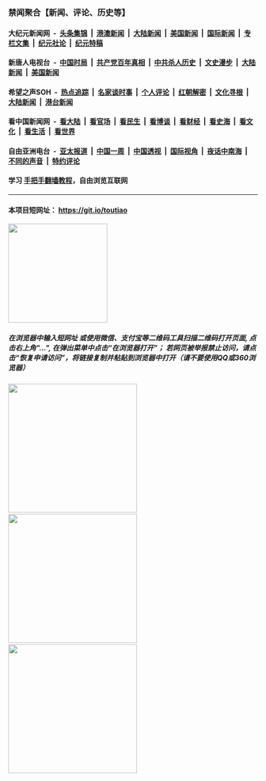 ### 禁闻聚合【新闻、评论、历史等】

#### 大纪元新闻网 &nbsp;-&nbsp; [头条集锦](indexes/E头条集锦.md?t=03052002) &nbsp;|&nbsp; [港澳新闻](indexes/E港澳新闻.md?t=03052002)  &nbsp;|&nbsp; [大陆新闻](indexes/E大陆新闻.md?t=03052002) &nbsp;|&nbsp; [美国新闻](indexes/E美国新闻.md?t=03052002) &nbsp;|&nbsp; [国际新闻](indexes/E国际新闻.md?t=03052002) &nbsp;|&nbsp; [专栏文集](indexes/E专栏文集.md?t=03052002) &nbsp;|&nbsp; [纪元社论](indexes/E纪元社论.md?t=03052002) &nbsp;|&nbsp; [纪元特稿](indexes/E纪元特稿.md?t=03052002) 

#### 新唐人电视台 &nbsp;-&nbsp; [中国时局](indexes/N中国时局.md?t=03052002) &nbsp;|&nbsp; [共产党百年真相](indexes/N共产党百年真相.md?t=03052002) &nbsp;|&nbsp; [中共杀人历史](indexes/N中共杀人历史.md?t=03052002) &nbsp;|&nbsp; [文史漫步](indexes/N文史漫步.md?t=03052002) &nbsp;|&nbsp; [大陆新闻](indexes/N大陆新闻.md?t=03052002) &nbsp;|&nbsp; [美国新闻](indexes/N美国新闻.md?t=03052002)

#### 希望之声SOH &nbsp;-&nbsp; [热点追踪](indexes/H热点追踪.md?t=03052002) &nbsp;|&nbsp; [名家谈时事](indexes/H名家谈时事.md?t=03052002) &nbsp;|&nbsp; [个人评论](indexes/H个人评论.md?t=03052002)  &nbsp;|&nbsp; [红朝解密](indexes/H红朝解密.md?t=03052002) &nbsp;|&nbsp; [文化寻根](indexes/H文化寻根.md?t=03052002) &nbsp;|&nbsp; [大陆新闻](indexes/H大陆新闻.md?t=03052002) &nbsp;|&nbsp; [港台新闻](indexes/H港台新闻.md?t=03052002)

#### 看中国新闻网 &nbsp;-&nbsp; [看大陆](indexes/S看大陆.md?t=03052002) &nbsp;|&nbsp; [看官场](indexes/S看官场.md?t=03052002) &nbsp;|&nbsp; [看民生](indexes/S看民生.md?t=03052002)  &nbsp;|&nbsp; [看博谈](indexes/S看博谈.md?t=03052002) &nbsp;|&nbsp; [看财经](indexes/S看财经.md?t=03052002) &nbsp;|&nbsp; [看史海](indexes/S看史海.md?t=03052002) &nbsp;|&nbsp; [看文化](indexes/S看文化.md?t=03052002) &nbsp;|&nbsp; [看生活](indexes/S看生活.md?t=03052002) &nbsp;|&nbsp; [看世界](indexes/S看世界.md?t=03052002)

#### 自由亚洲电台 &nbsp;-&nbsp; [亚太报道](indexes/R亚太报道.md?t=03052002) &nbsp;|&nbsp; [中国一周](indexes/R中国一周.md?t=03052002) &nbsp;|&nbsp; [中国透视](indexes/R中国透视.md?t=03052002)  &nbsp;|&nbsp; [国际视角](indexes/R国际视角.md?t=03052002) &nbsp;|&nbsp; [夜话中南海](indexes/R夜话中南海.md?t=03052002) &nbsp;|&nbsp; [不同的声音](indexes/R不同的声音.md?t=03052002) &nbsp;|&nbsp; [特约评论](indexes/R特约评论.md?t=03052002)

#### 学习 [手把手翻墙教程](https://github.com/gfw-breaker/guides/wiki)，自由浏览互联网

----

#### 本项目短网址： https://git.io/toutiao
<img src="https://raw.githubusercontent.com/gfw-breaker/banned-news/master/scripts/img/qr.png" width="200px"/>  

##### 在浏览器中输入短网址 或使用微信、支付宝等二维码工具扫描二维码打开页面, 点击右上角"...", 在弹出菜单中点击“在浏览器打开”； 若网页被举报禁止访问，请点击“恢复申请访问”，将链接复制并粘贴到浏览器中打开（请不要使用QQ或360浏览器）

<img src="https://raw.githubusercontent.com/gfw-breaker/banned-news/master/scripts/img/1.png" width="260px"/> &nbsp; <img src="https://raw.githubusercontent.com/gfw-breaker/banned-news/master/scripts/img/2.png" width="260px"/> &nbsp; <img src="https://raw.githubusercontent.com/gfw-breaker/banned-news/master/scripts/img/3.png" width="260px"/>
